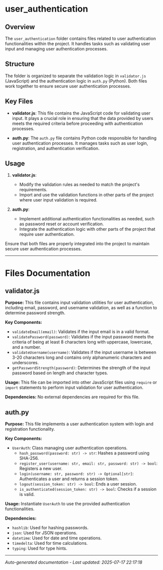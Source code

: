 # user_authentication

## Overview
The `user_authentication` folder contains files related to user authentication functionalities within the project. It handles tasks such as validating user input and managing user authentication processes.

## Structure
The folder is organized to separate the validation logic in `validator.js` (JavaScript) and the authentication logic in `auth.py` (Python). Both files work together to ensure secure user authentication processes.

## Key Files
- **validator.js**: This file contains the JavaScript code for validating user input. It plays a crucial role in ensuring that the data provided by users meets the required criteria before proceeding with authentication processes.
  
- **auth.py**: The `auth.py` file contains Python code responsible for handling user authentication processes. It manages tasks such as user login, registration, and authentication verification.

## Usage
1. **validator.js**:
   - Modify the validation rules as needed to match the project's requirements.
   - Import and use the validation functions in other parts of the project where user input validation is required.

2. **auth.py**:
   - Implement additional authentication functionalities as needed, such as password reset or account verification.
   - Integrate the authentication logic with other parts of the project that require user authentication.

Ensure that both files are properly integrated into the project to maintain secure user authentication processes.

---

# Files Documentation

## validator.js

**Purpose:** This file contains input validation utilities for user authentication, including email, password, and username validation, as well as a function to determine password strength.

**Key Components:**
- `validateEmail(email)`: Validates if the input email is in a valid format.
- `validatePassword(password)`: Validates if the input password meets the criteria of being at least 8 characters long with uppercase, lowercase, and a number.
- `validateUsername(username)`: Validates if the input username is between 3-20 characters long and contains only alphanumeric characters and underscores.
- `getPasswordStrength(password)`: Determines the strength of the input password based on length and character types.

**Usage:** This file can be imported into other JavaScript files using `require` or `import` statements to perform input validation for user authentication.

**Dependencies:** No external dependencies are required for this file.

## auth.py

**Purpose:** This file implements a user authentication system with login and registration functionality.

**Key Components:**
- `UserAuth`: Class managing user authentication operations.
  - `hash_password(password: str) -> str`: Hashes a password using SHA-256.
  - `register_user(username: str, email: str, password: str) -> bool`: Registers a new user.
  - `login(username: str, password: str) -> Optional[str]`: Authenticates a user and returns a session token.
  - `logout(session_token: str) -> bool`: Ends a user session.
  - `is_authenticated(session_token: str) -> bool`: Checks if a session is valid.

**Usage:** Instantiate `UserAuth` to use the provided authentication functionalities.

**Dependencies:**
- `hashlib`: Used for hashing passwords.
- `json`: Used for JSON operations.
- `datetime`: Used for date and time operations.
- `timedelta`: Used for time calculations.
- `typing`: Used for type hints.

---
*Auto-generated documentation - Last updated: 2025-07-17 22:17:18*
